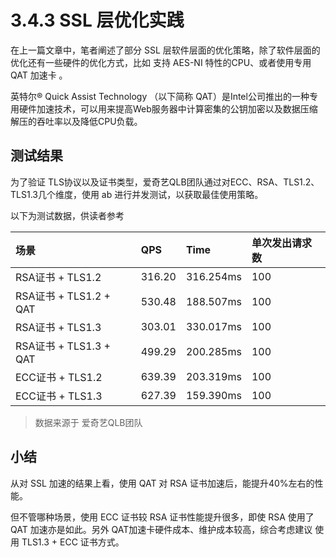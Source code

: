 # 3.4.3 SSL 层优化实践

在上一篇文章中，笔者阐述了部分 SSL 层软件层面的优化策略，除了软件层面的优化还有一些硬件的优化方式，比如 支持 AES-NI 特性的CPU、或者使用专用 QAT 加速卡
。

英特尔® Quick Assist Technology （以下简称 QAT）是Intel公司推出的一种专用硬件加速技术，可以用来提高Web服务器中计算密集的公钥加密以及数据压缩解压的吞吐率以及降低CPU负载。

## 测试结果

为了验证 TLS协议以及证书类型，爱奇艺QLB团队通过对ECC、RSA、TLS1.2、TLS1.3几个维度，使用 ab 进行并发测试，以获取最佳使用策略。

以下为测试数据，供读者参考

|场景|QPS|Time|单次发出请求数|
|:--|:--|:--|:--|
|RSA证书 + TLS1.2| 316.20| 316.254ms|100|
|RSA证书 + TLS1.2 + QAT| 530.48| 188.507ms|100|
|RSA证书 + TLS1.3| 303.01| 330.017ms|100|
|RSA证书 + TLS1.3 + QAT| 499.29| 200.285ms|100|
|ECC证书 + TLS1.2| 639.39| 203.319ms|100|
|ECC证书 + TLS1.3| 627.39| 159.390ms|100|

> 数据来源于 爱奇艺QLB团队

## 小结

从对 SSL 加速的结果上看，使用 QAT 对 RSA 证书加速后，能提升40%左右的性能。 

但不管哪种场景，使用 ECC 证书较 RSA 证书性能提升很多，即使 RSA 使用了 QAT 加速亦是如此。另外 QAT加速卡硬件成本、维护成本较高，综合考虑建议 使用 TLS1.3 + ECC 证书方式。
